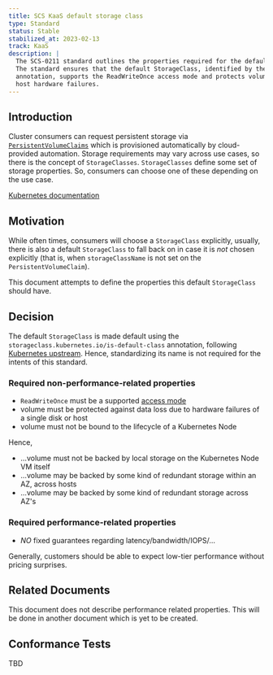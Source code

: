 ```yaml
---
title: SCS KaaS default storage class
type: Standard
status: Stable
stabilized_at: 2023-02-13
track: KaaS
description: |
  The SCS-0211 standard outlines the properties required for the default StorageClass in Kubernetes as a Service (KaaS).
  The standard ensures that the default StorageClass, identified by the "storageclass.kubernetes.io/is-default-class"
  annotation, supports the ReadWriteOnce access mode and protects volume data against loss due to single disk or
  host hardware failures.
---
```


## Introduction

Cluster consumers can request persistent storage via [`PersistentVolumeClaims`](https://kubernetes.io/docs/reference/generated/kubernetes-api/v1.20/#persistentvolumeclaim-v1-core) which is provisioned automatically by cloud-provided automation.
Storage requirements may vary across use cases, so there is the concept of `StorageClasses`. `StorageClasses` define some set of storage properties. So, consumers can choose one of these depending on the use case.

[Kubernetes documentation](https://kubernetes.io/docs/concepts/storage/persistent-volumes/)

## Motivation

While often times, consumers will choose a `StorageClass` explicitly, usually, there is also a default `StorageClass` to fall back on in case it is _not_ chosen explicitly (that is, when `storageClassName` is not set on the `PersistentVolumeClaim`).

This document attempts to define the properties this default `StorageClass` should have.

## Decision

The default `StorageClass` is made default using the `storageclass.kubernetes.io/is-default-class` annotation, following [Kubernetes upstream](https://kubernetes.io/docs/tasks/administer-cluster/change-default-storage-class/). Hence, standardizing its name is not required for the intents of this standard.

### Required non-performance-related properties

- `ReadWriteOnce` must be a supported [access mode](https://kubernetes.io/docs/concepts/storage/persistent-volumes/#access-modes)
- volume must be protected against data loss due to hardware failures of a single disk or host
- volume must not be bound to the lifecycle of a Kubernetes Node

Hence,

- ...volume must not be backed by local storage on the Kubernetes Node VM itself
- ...volume may be backed by some kind of redundant storage within an AZ, across hosts
- ...volume may be backed by some kind of redundant storage across AZ's

### Required performance-related properties

- _NO_ fixed guarantees regarding latency/bandwidth/IOPS/...

Generally, customers should be able to expect low-tier performance without pricing surprises.

## Related Documents

This document does not describe performance related properties.
This will be done in another document which is yet to be created.

## Conformance Tests

TBD
